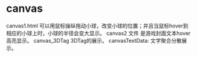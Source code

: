 # canvas
canvas1.html 可以用鼠标操纵拖动小球，改变小球的位置；并且当鼠标hover到相应的小球上时，小球的半径会变大显示。
canvas2 文件 是游戏封面文本hover高亮显示。
canvas_3DTag 3DTag的展示。
canvasTextData: 文字聚合分散展示。